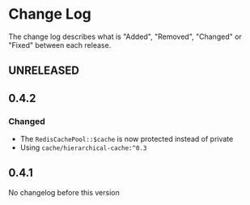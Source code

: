 # Change Log

The change log describes what is "Added", "Removed", "Changed" or "Fixed" between each release. 

## UNRELEASED

## 0.4.2

### Changed

* The `RedisCachePool::$cache` is now protected instead of private
* Using `cache/hierarchical-cache:^0.3`

## 0.4.1

No changelog before this version

